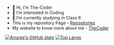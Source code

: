 - 👋 Hi, I’m The-Coder
- 👀 I’m interested in Coding
- 🌱 I’m currently studying in Class 8
- This is my repository Page - [Repositories](https://github.com/thecoder1234-ssvbhilai?tab=repositories)
- My website to know more about me - [TheCoder](https://thecoderportfolio.rf.gd/)

[![Anurag's GitHub stats](https://github-readme-stats.vercel.app/api?username=thecoder1234-ssvbhilai&show_icons=true&theme=radical)](https://github.com/anuraghazra/github-readme-stats)
[![Top Langs](https://github-readme-stats.vercel.app/api/top-langs/?username=thecoder1234-ssvbhilai&show_icons=true&theme=gruvbox)](https://github.com/anuraghazra/github-readme-stats)

<!---
thecoder1234-ssvbhilai/thecoder1234-ssvbhilai is a ✨ special ✨ repository because its `README.md` (this file) appears on your GitHub profile.
You can click the Preview link to take a look at your changes.
--->
